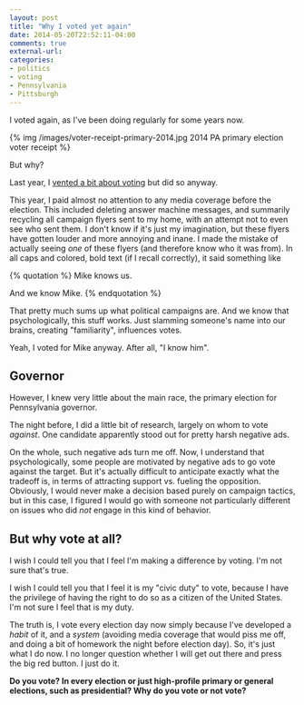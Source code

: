```yaml
---
layout: post
title: "Why I voted yet again"
date: 2014-05-20T22:52:11-04:00
comments: true
external-url: 
categories: 
- politics
- voting
- Pennsylvania
- Pittsburgh
---
```

I voted again, as I've been doing regularly for some years now.

{% img /images/voter-receipt-primary-2014.jpg 2014 PA primary election voter receipt %}

But why?

<!--more-->

Last year, I [vented a bit about voting](/blog/2013/05/21/voting-in-the-face-of-election-apathy/) but did so anyway.

This year, I paid almost no attention to any media coverage before the election. This included deleting answer machine messages, and summarily recycling all campaign flyers sent to my home, with an attempt not to even see who sent them. I don't know if it's just my imagination, but these flyers have gotten louder and more annoying and inane. I made the mistake of actually seeing *one* of these flyers (and therefore know who it was from). In all caps and colored, bold text (if I recall correctly), it said something like

{% quotation %}
Mike knows us.

And we know Mike.
{% endquotation %}

That pretty much sums up what political campaigns are. And we know that psychologically, this stuff works. Just slamming someone's name into our brains, creating "familiarity", influences votes.

Yeah, I voted for Mike anyway. After all, "I know him".

## Governor

However, I knew very little about the main race, the primary election for Pennsylvania governor.

The night before, I did a little bit of research, largely on whom to vote *against*. One candidate apparently stood out for pretty harsh negative ads.

On the whole, such negative ads turn me off. Now, I understand that psychologically, some people are motivated by negative ads to go vote against the target. But it's actually difficult to anticipate exactly what the tradeoff is, in terms of attracting support vs. fueling the opposition. Obviously, I would never make a decision based purely on campaign tactics, but in this case, I figured I would go with someone not particularly different on issues who did *not* engage in this kind of behavior.

## But why vote at all?

I wish I could tell you that I feel I'm making a difference by voting. I'm not sure that's true.

I wish I could tell you that I feel it is my "civic duty" to vote, because I have the privilege of having the right to do so as a citizen of the United States. I'm not sure I feel that is my duty.

The truth is, I vote every election day now simply because I've developed a *habit* of it, and a *system* (avoiding media coverage that would piss me off, and doing a bit of homework the night before election day). So, it's just what I do now. I no longer question whether I will get out there and press the big red button. I just do it.

**Do you vote? In every election or just high-profile primary or general elections, such as presidential? Why do you vote or not vote?**
